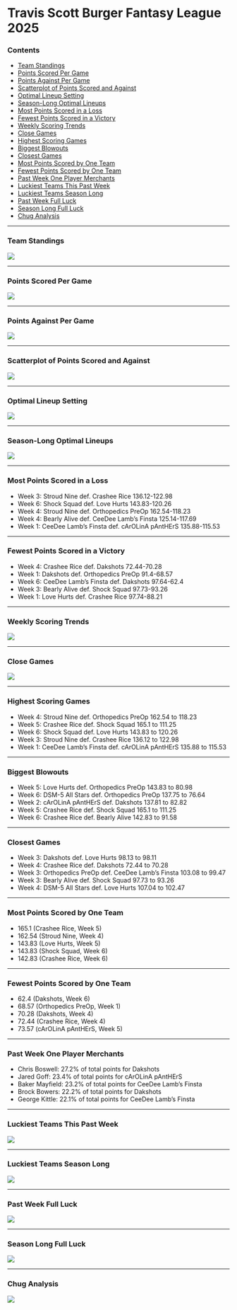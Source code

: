 Travis Scott Burger Fantasy League 2025
================

### Contents

- [Team Standings](#team-standings)
- [Points Scored Per Game](#points-scored-per-game)
- [Points Against Per Game](#points-against-per-game)
- [Scatterplot of Points Scored and
  Against](#scatterplot-of-points-scored-and-against)
- [Optimal Lineup Setting](#optimal-lineup-setting)
- [Season-Long Optimal Lineups](#season-long-optimal-lineups)
- [Most Points Scored in a Loss](#most-points-scored-in-a-loss)
- [Fewest Points Scored in a
  Victory](#fewest-points-scored-in-a-victory)
- [Weekly Scoring Trends](#weekly-scoring-trends)
- [Close Games](#close-games)
- [Highest Scoring Games](#highest-scoring-games)
- [Biggest Blowouts](#biggest-blowouts)
- [Closest Games](#closest-games)
- [Most Points Scored by One Team](#most-points-scored-by-one-team)
- [Fewest Points Scored by One Team](#fewest-points-scored-by-one-team)
- [Past Week One Player Merchants](#past-week-one-player-merchants)
- [Luckiest Teams This Past Week](#luckiest-teams-this-past-week)
- [Luckiest Teams Season Long](#luckiest-teams-season-long)
- [Past Week Full Luck](#past-week-full-luck)
- [Season Long Full Luck](#season-long-full-luck)
- [Chug Analysis](#chug-analysis)

------------------------------------------------------------------------

### Team Standings

![](README_files/figure-gfm/unnamed-chunk-2-1.png)<!-- -->

------------------------------------------------------------------------

### Points Scored Per Game

![](README_files/figure-gfm/unnamed-chunk-3-1.png)<!-- -->

------------------------------------------------------------------------

### Points Against Per Game

![](README_files/figure-gfm/unnamed-chunk-4-1.png)<!-- -->

------------------------------------------------------------------------

### Scatterplot of Points Scored and Against

![](README_files/figure-gfm/unnamed-chunk-5-1.png)<!-- -->

------------------------------------------------------------------------

### Optimal Lineup Setting

![](README_files/figure-gfm/unnamed-chunk-6-1.png)<!-- -->

------------------------------------------------------------------------

### Season-Long Optimal Lineups

![](README_files/figure-gfm/unnamed-chunk-7-1.png)<!-- -->

------------------------------------------------------------------------

### Most Points Scored in a Loss

- Week 3: Stroud Nine def. Crashee Rice 136.12-122.98
- Week 6: Shock Squad def. Love Hurts 143.83-120.26
- Week 4: Stroud Nine def. Orthopedics PreOp 162.54-118.23
- Week 4: Bearly Alive def. CeeDee Lamb’s Finsta 125.14-117.69
- Week 1: CeeDee Lamb’s Finsta def. cArOLinA pAntHErS 135.88-115.53

------------------------------------------------------------------------

### Fewest Points Scored in a Victory

- Week 4: Crashee Rice def. Dakshots 72.44-70.28
- Week 1: Dakshots def. Orthopedics PreOp 91.4-68.57
- Week 6: CeeDee Lamb’s Finsta def. Dakshots 97.64-62.4
- Week 3: Bearly Alive def. Shock Squad 97.73-93.26
- Week 1: Love Hurts def. Crashee Rice 97.74-88.21

------------------------------------------------------------------------

### Weekly Scoring Trends

![](README_files/figure-gfm/unnamed-chunk-10-1.png)<!-- -->

------------------------------------------------------------------------

### Close Games

![](README_files/figure-gfm/unnamed-chunk-11-1.png)<!-- -->

------------------------------------------------------------------------

### Highest Scoring Games

- Week 4: Stroud Nine def. Orthopedics PreOp 162.54 to 118.23
- Week 5: Crashee Rice def. Shock Squad 165.1 to 111.25
- Week 6: Shock Squad def. Love Hurts 143.83 to 120.26
- Week 3: Stroud Nine def. Crashee Rice 136.12 to 122.98
- Week 1: CeeDee Lamb’s Finsta def. cArOLinA pAntHErS 135.88 to 115.53

------------------------------------------------------------------------

### Biggest Blowouts

- Week 5: Love Hurts def. Orthopedics PreOp 143.83 to 80.98
- Week 6: DSM-5 All Stars def. Orthopedics PreOp 137.75 to 76.64
- Week 2: cArOLinA pAntHErS def. Dakshots 137.81 to 82.82
- Week 5: Crashee Rice def. Shock Squad 165.1 to 111.25
- Week 6: Crashee Rice def. Bearly Alive 142.83 to 91.58

------------------------------------------------------------------------

### Closest Games

- Week 3: Dakshots def. Love Hurts 98.13 to 98.11
- Week 4: Crashee Rice def. Dakshots 72.44 to 70.28
- Week 3: Orthopedics PreOp def. CeeDee Lamb’s Finsta 103.08 to 99.47
- Week 3: Bearly Alive def. Shock Squad 97.73 to 93.26
- Week 4: DSM-5 All Stars def. Love Hurts 107.04 to 102.47

------------------------------------------------------------------------

### Most Points Scored by One Team

- 165.1 (Crashee Rice, Week 5)
- 162.54 (Stroud Nine, Week 4)
- 143.83 (Love Hurts, Week 5)
- 143.83 (Shock Squad, Week 6)
- 142.83 (Crashee Rice, Week 6)

------------------------------------------------------------------------

### Fewest Points Scored by One Team

- 62.4 (Dakshots, Week 6)
- 68.57 (Orthopedics PreOp, Week 1)
- 70.28 (Dakshots, Week 4)
- 72.44 (Crashee Rice, Week 4)
- 73.57 (cArOLinA pAntHErS, Week 5)

------------------------------------------------------------------------

### Past Week One Player Merchants

- Chris Boswell: 27.2% of total points for Dakshots
- Jared Goff: 23.4% of total points for cArOLinA pAntHErS
- Baker Mayfield: 23.2% of total points for CeeDee Lamb’s Finsta
- Brock Bowers: 22.2% of total points for Dakshots
- George Kittle: 22.1% of total points for CeeDee Lamb’s Finsta

------------------------------------------------------------------------

### Luckiest Teams This Past Week

![](README_files/figure-gfm/unnamed-chunk-18-1.png)<!-- -->

------------------------------------------------------------------------

### Luckiest Teams Season Long

![](README_files/figure-gfm/unnamed-chunk-19-1.png)<!-- -->

------------------------------------------------------------------------

### Past Week Full Luck

![](README_files/figure-gfm/unnamed-chunk-20-1.png)<!-- -->

------------------------------------------------------------------------

### Season Long Full Luck

![](README_files/figure-gfm/unnamed-chunk-21-1.png)<!-- -->

------------------------------------------------------------------------

### Chug Analysis

![](README_files/figure-gfm/unnamed-chunk-22-1.png)<!-- -->
